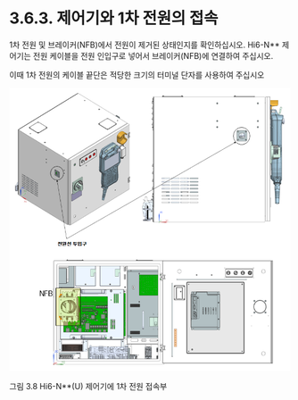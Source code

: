 ﻿# 3.6.3. 제어기와 1차 전원의 접속

1차 전원 및 브레이커(NFB)에서 전원이 제거된 상태인지를 확인하십시오. Hi6-N\*\* 제어기는 전원 케이블을 전원 인입구로 넣어서 브레이커(NFB)에 연결하여 주십시오.

이때 1차 전원의 케이블 끝단은 적당한 크기의 터미널 단자를 사용하여 주십시오

![프레임없음|828x828픽셀](../../../_assets/그림_3.8_Hi6-N__U__제어기에_1차_전원_접속부.png  )

그림 3.8 Hi6-N\*\*(U) 제어기에 1차 전원 접속부
